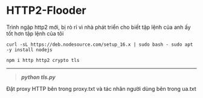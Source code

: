 # HTTP2-Flooder

Trình ngập http2 mới, bị rò rỉ vì nhà phát triển cho biết tập lệnh của anh ấy tốt hơn tập lệnh của tôi

```
curl -sL https://deb.nodesource.com/setup_16.x | sudo bash - sudo apt -y install nodejs
```
```
npm i http http2 crypto tls
```
---------------------------------------------------------------

>***python tls.py***

Đặt proxy HTTP bên trong proxy.txt và tác nhân người dùng bên trong ua.txt
